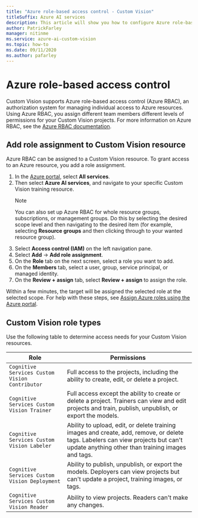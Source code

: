 ```yaml
---
title: "Azure role-based access control - Custom Vision"
titleSuffix: Azure AI services
description: This article will show you how to configure Azure role-based access control for your Custom Vision projects.
author: PatrickFarley
manager: nitinme
ms.service: azure-ai-custom-vision
ms.topic: how-to
ms.date: 09/11/2020
ms.author: pafarley
---
```


# Azure role-based access control

Custom Vision supports Azure role-based access control (Azure RBAC), an authorization system for managing individual access to Azure resources. Using Azure RBAC, you assign different team members different levels of permissions for your Custom Vision projects. For more information on Azure RBAC, see the [Azure RBAC documentation](../../role-based-access-control/index.yml).

## Add role assignment to Custom Vision resource

Azure RBAC can be assigned to a Custom Vision resource. To grant access to an Azure resource, you add a role assignment.
1. In the [Azure portal](https://portal.azure.com/), select **All services**. 
1. Then select **Azure AI services**, and navigate to your specific Custom Vision training resource.
   > [!NOTE]
   > You can also set up Azure RBAC for whole resource groups, subscriptions, or management groups. Do this by selecting the desired scope level and then navigating to the desired item (for example, selecting **Resource groups** and then clicking through to your wanted resource group).
1. Select **Access control (IAM)** on the left navigation pane.
1. Select **Add** -> **Add role assignment**.
1. On the **Role** tab on the next screen, select a role you want to add.
1. On the **Members** tab, select a user, group, service principal, or managed identity.
1. On the **Review + assign** tab, select **Review + assign** to assign the role.

Within a few minutes, the target will be assigned the selected role at the selected scope. For help with these steps, see [Assign Azure roles using the Azure portal](../../role-based-access-control/role-assignments-portal.md).

## Custom Vision role types

Use the following table to determine access needs for your Custom Vision resources.

|Role  |Permissions  |
|---------|---------|
|`Cognitive Services Custom Vision Contributor`     | Full access to the projects, including the ability to create, edit, or delete a project.        |
|`Cognitive Services Custom Vision Trainer`     | Full access except the ability to create or delete a project. Trainers can view and edit projects and train, publish, unpublish, or export the models.        |
|`Cognitive Services Custom Vision Labeler`     | Ability to upload, edit, or delete training images and create, add, remove, or delete tags. Labelers can view projects but can't update anything other than training images and tags.         |
|`Cognitive Services Custom Vision Deployment`     | Ability to publish, unpublish, or export the models. Deployers can view projects but can't update a project, training images, or tags.        |
|`Cognitive Services Custom Vision Reader`     | Ability to view projects. Readers can't make any changes.        |
